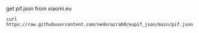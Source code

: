 get pif.json from xiaomi.eu
```shell
curl https://raw.githubusercontent.com/nedorazrab0/eupif_json/main/pif.json
```
